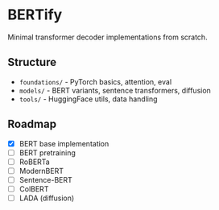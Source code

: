 # BERTify

Minimal transformer decoder implementations from scratch.

## Structure
- `foundations/` - PyTorch basics, attention, eval
- `models/` - BERT variants, sentence transformers, diffusion
- `tools/` - HuggingFace utils, data handling

## Roadmap
- [x] BERT base implementation
- [ ] BERT pretraining
- [ ] RoBERTa
- [ ] ModernBERT
- [ ] Sentence-BERT
- [ ] ColBERT
- [ ] LADA (diffusion)
